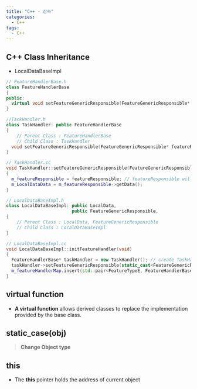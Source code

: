 ```yaml
---
title: "C++ - 상속"
categories:
  - C++
tags:
  - C++
---
```


## C++ Class Inheritance

- LocalDataBaseImpl

```c++
// FeatureHandlerBase.h
class FeatureHandlerBase
{
public:
  virtual void setFeatureGenericResponsible(FeatureGenericResponsible* featureResponsible) = 0;
}

//TackHandler.h
class TaskHandler: public FeatureHandlerBase
{
    // Parent Class : FeatureHandlerBase
    // Child Class : TaskHandler
  void setFeatureGenericResponsible(FeatureGenericResponsible* featureResponsible) override;
}

// TaskHandler.cc
void TaskHandler::setFeatureGenericResponsible(FeatureGenericResponsible* featureResponsible)
{
  m_featureResponsible = featureResponsible; // featureResponsible will be set as TaskHandler
  m_LocalDataData = m_featureResponsible->getData();
}

// LocalDataBaseImpl.h
class LocalDataBaseImpl: public LocalData,
                         public FeatureGenericResponsible,
{
    // Parent Class : LocalData, FeatureGenericResponsible
    // Child Class : LocalDataBaseImpl
}

// LocalDataBaseImpl.cc
void LocalDataBaseImpl::initFeatureHandler(void)
{
  FeatureHandlerBase* taskHandler = new TaskHandler(); // create TaskHandler object
  taskHandler->setFeatureGenericResponsible(static_cast<FeatureGenericResponsible*>(this)); // this : TaskHandler object
  m_featureHandlerMap.insert(std::pair<FeatureTypeE, FeatureHandlerBase*>(FEAT_TYPE_AAA, taskHandler));
}
```

## virtual function
<!-- C++에서 가상 함수(virtual function)는 파생 클래스에서 재정의할 것으로 기대하는 멤버 함수를 의미합니다.-->
- **A virtual function** allows derived classes to replace the implementation provided by the base class. 

## static_case<type>(obj)

> **Change Object type**


## this
- The **this** pointer holds the address of current object
